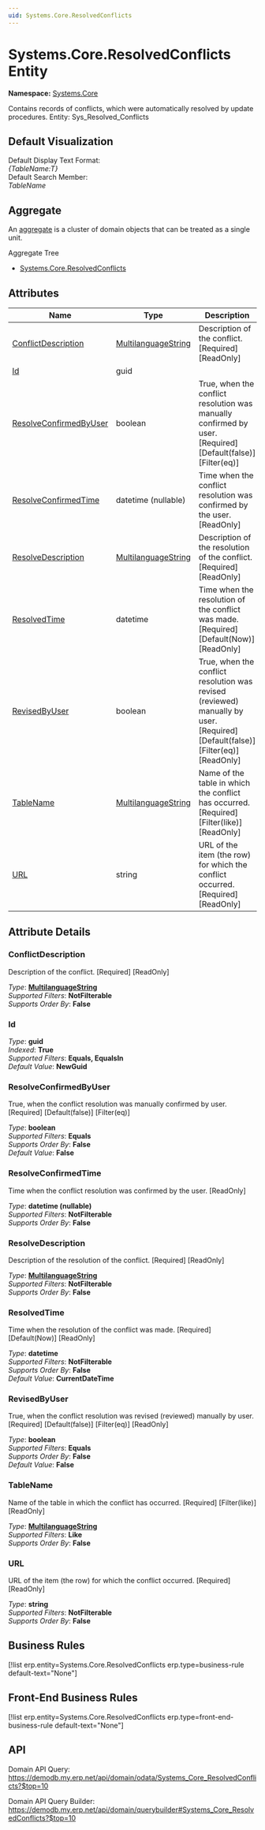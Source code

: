 ```yaml
---
uid: Systems.Core.ResolvedConflicts
---
```

# Systems.Core.ResolvedConflicts Entity

**Namespace:** [Systems.Core](Systems.Core.md)  

Contains records of conflicts, which were automatically resolved by update procedures. Entity: Sys_Resolved_Conflicts

## Default Visualization
Default Display Text Format:  
_{TableName:T}_  
Default Search Member:  
_TableName_  

## Aggregate
An [aggregate](https://docs.erp.net/tech/advanced/concepts/aggregates.html) is a cluster of domain objects that can be treated as a single unit.  

Aggregate Tree  
* [Systems.Core.ResolvedConflicts](Systems.Core.ResolvedConflicts.md)  

## Attributes

| Name | Type | Description |
| ---- | ---- | --- |
| [ConflictDescription](Systems.Core.ResolvedConflicts.md#conflictdescription) | [MultilanguageString](../data-types.md#multilanguagestring) | Description of the conflict. [Required] [ReadOnly] 
| [Id](Systems.Core.ResolvedConflicts.md#id) | guid |  
| [ResolveConfirmedByUser](Systems.Core.ResolvedConflicts.md#resolveconfirmedbyuser) | boolean | True, when the conflict resolution was manually confirmed by user. [Required] [Default(false)] [Filter(eq)] 
| [ResolveConfirmedTime](Systems.Core.ResolvedConflicts.md#resolveconfirmedtime) | datetime (nullable) | Time when the conflict resolution was confirmed by the user. [ReadOnly] 
| [ResolveDescription](Systems.Core.ResolvedConflicts.md#resolvedescription) | [MultilanguageString](../data-types.md#multilanguagestring) | Description of the resolution of the conflict. [Required] [ReadOnly] 
| [ResolvedTime](Systems.Core.ResolvedConflicts.md#resolvedtime) | datetime | Time when the resolution of the conflict was made. [Required] [Default(Now)] [ReadOnly] 
| [RevisedByUser](Systems.Core.ResolvedConflicts.md#revisedbyuser) | boolean | True, when the conflict resolution was revised (reviewed) manually by user. [Required] [Default(false)] [Filter(eq)] [ReadOnly] 
| [TableName](Systems.Core.ResolvedConflicts.md#tablename) | [MultilanguageString](../data-types.md#multilanguagestring) | Name of the table in which the conflict has occurred. [Required] [Filter(like)] [ReadOnly] 
| [URL](Systems.Core.ResolvedConflicts.md#url) | string | URL of the item (the row) for which the conflict occurred. [Required] [ReadOnly] 


## Attribute Details

### ConflictDescription

Description of the conflict. [Required] [ReadOnly]

_Type_: **[MultilanguageString](../data-types.md#multilanguagestring)**  
_Supported Filters_: **NotFilterable**  
_Supports Order By_: **False**  

### Id

_Type_: **guid**  
_Indexed_: **True**  
_Supported Filters_: **Equals, EqualsIn**  
_Default Value_: **NewGuid**  

### ResolveConfirmedByUser

True, when the conflict resolution was manually confirmed by user. [Required] [Default(false)] [Filter(eq)]

_Type_: **boolean**  
_Supported Filters_: **Equals**  
_Supports Order By_: **False**  
_Default Value_: **False**  

### ResolveConfirmedTime

Time when the conflict resolution was confirmed by the user. [ReadOnly]

_Type_: **datetime (nullable)**  
_Supported Filters_: **NotFilterable**  
_Supports Order By_: **False**  

### ResolveDescription

Description of the resolution of the conflict. [Required] [ReadOnly]

_Type_: **[MultilanguageString](../data-types.md#multilanguagestring)**  
_Supported Filters_: **NotFilterable**  
_Supports Order By_: **False**  

### ResolvedTime

Time when the resolution of the conflict was made. [Required] [Default(Now)] [ReadOnly]

_Type_: **datetime**  
_Supported Filters_: **NotFilterable**  
_Supports Order By_: **False**  
_Default Value_: **CurrentDateTime**  

### RevisedByUser

True, when the conflict resolution was revised (reviewed) manually by user. [Required] [Default(false)] [Filter(eq)] [ReadOnly]

_Type_: **boolean**  
_Supported Filters_: **Equals**  
_Supports Order By_: **False**  
_Default Value_: **False**  

### TableName

Name of the table in which the conflict has occurred. [Required] [Filter(like)] [ReadOnly]

_Type_: **[MultilanguageString](../data-types.md#multilanguagestring)**  
_Supported Filters_: **Like**  
_Supports Order By_: **False**  

### URL

URL of the item (the row) for which the conflict occurred. [Required] [ReadOnly]

_Type_: **string**  
_Supported Filters_: **NotFilterable**  
_Supports Order By_: **False**  



## Business Rules

[!list erp.entity=Systems.Core.ResolvedConflicts erp.type=business-rule default-text="None"]

## Front-End Business Rules

[!list erp.entity=Systems.Core.ResolvedConflicts erp.type=front-end-business-rule default-text="None"]

## API

Domain API Query:
<https://demodb.my.erp.net/api/domain/odata/Systems_Core_ResolvedConflicts?$top=10>

Domain API Query Builder:
<https://demodb.my.erp.net/api/domain/querybuilder#Systems_Core_ResolvedConflicts?$top=10>

